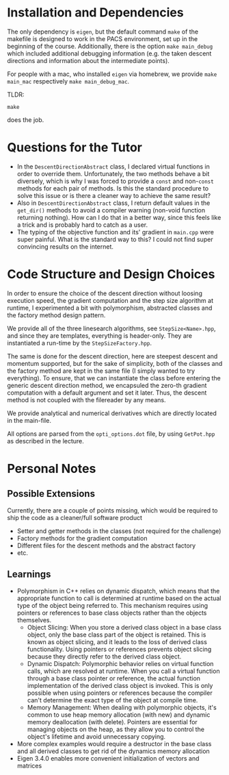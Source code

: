 # Installation and Dependencies
The only dependency is ``eigen``, but the default command ``make`` of the makefile
is designed to work in the PACS environment, set up in the beginning of the
course. Additionally, there is the option ``make main_debug`` which
included additional debugging information (e.g. the taken descent directions
and information about the intermediate points).

For people with a mac, who installed ``eigen`` via homebrew, we provide
``make main_mac`` respectively ``make main_debug_mac``.

TLDR:
```shell
make
```
does the job.

# Questions for the Tutor
- In the ``DescentDirectionAbstract`` class, I declared virtual functions
in order to override them. Unfortunately, the two methods behave a bit
diversely, which is why I was forced to provide a ``const`` and non-``const``
methods for each pair of methods.
Is this the standard procedure to solve this issue or is there a cleaner way
to achieve the same result?
- Also in ``DescentDirectionAbstract`` class, I return default values
in the ``get_dir()`` methods to avoid a compiler warning (non-void function
returning nothing). How can I do that in a better way, since this feels like
a trick and is probably hard to catch as a user.
- The typing of the objective function and its' gradient in ``main.cpp`` 
were super painful. What is the standard way to this? I could not find super
convincing results on the internet.

# Code Structure and Design Choices
In order to ensure the choice of the descent direction without loosing execution
speed, the gradient computation
and the step size algorithm at runtime, I experimented a bit with polymorphism,
abstracted classes and the factory method design pattern.

We provide all of the three linesearch algorithms, see ``StepSize<Name>.hpp``,
and since they are templates, everything is header-only. They are instantiated 
a run-time by the ``StepSizeFactory.hpp``.

The same is done for the descent direction, here are steepest descent and
momentum supported, but for the sake of simplicity, both of the classes and
the factory method are kept in the same file (I simply wanted to try everything).
To ensure, that we can instantiate the class before entering the generic descent
direction method, we encapsuled the zero-th gradient computation with a default
argument and set it later. Thus, the descent method is not coupled with the
filereader by any means.

We provide analytical and numerical derivatives which are directly located in the
main-file.

All options are parsed from the ``opti_options.dot`` file, by using 
``GetPot.hpp`` as described in the lecture.

# Personal Notes
## Possible Extensions
Currently, there are a couple of points missing, which would be required
to ship the code as a cleaner/full software product

- Setter and getter methods in the classes (not required for the challenge)
- Factory methods for the gradient computation
- Different files for the descent methods and the abstract factory
- etc.

## Learnings
- Polymorphism in C++ relies on dynamic dispatch, which means that the appropriate function to call is determined
    at runtime based on the actual type of the object being referred to.
    This mechanism requires using pointers or references to base class objects rather than the objects themselves.
    * Object Slicing: When you store a derived class object in a base class object, only the base class part of the
    object is retained. This is known as object slicing, and it leads to the loss of derived class functionality.
    Using pointers or references prevents object slicing because they directly refer to the derived class object.
    * Dynamic Dispatch: Polymorphic behavior relies on virtual function calls, which are resolved at runtime.
    When you call a virtual function through a base class pointer or reference, the actual function implementation
    of the derived class object is invoked. This is only possible when using pointers or references because
    the compiler can't determine the exact type of the object at compile time.
    * Memory Management: When dealing with polymorphic objects, it's common to use heap memory allocation (with new)
    and dynamic memory deallocation (with delete). Pointers are essential for managing objects on the heap,
    as they allow you to control the object's lifetime and avoid unnecessary copying.
- More complex examples would require a destructor in the base class and all derived classes to get rid of the
dynamics memory allocation
- Eigen 3.4.0 enables more convenient initialization of vectors and matrices